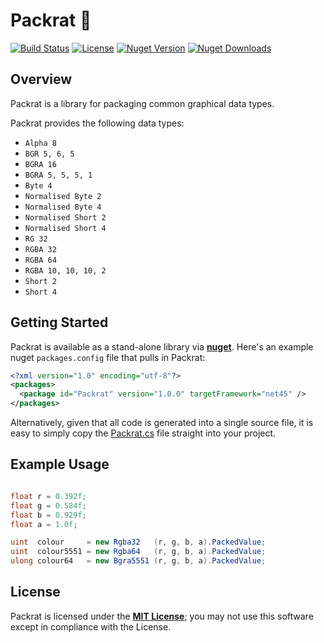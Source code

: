 # Packrat :rat: 

[![Build Status](https://travis-ci.org/sungiant/packrat.png?branch=master)](https://travis-ci.org/sungiant/packrat)
[![License](https://img.shields.io/badge/license-MIT-lightgrey.svg)][mit]
[![Nuget Version](https://img.shields.io/nuget/v/Packrat.svg)][packrat_nuget]
[![Nuget Downloads](https://img.shields.io/nuget/dt/Packrat.svg)][packrat_nuget]

## Overview

Packrat is a library for packaging common graphical data types.

Packrat provides the following data types:

* `Alpha 8`
* `BGR 5, 6, 5`
* `BGRA 16`
* `BGRA 5, 5, 5, 1`
* `Byte 4`
* `Normalised Byte 2`
* `Normalised Byte 4`
* `Normalised Short 2`
* `Normalised Short 4`
* `RG 32`
* `RGBA 32`
* `RGBA 64`
* `RGBA 10, 10, 10, 2`
* `Short 2`
* `Short 4`

## Getting Started

Packrat is available as a stand-alone library via **[nuget][packrat_nuget]**.  Here's an example nuget `packages.config` file that pulls in Packrat:

```xml
<?xml version="1.0" encoding="utf-8"?>
<packages>
  <package id="Packrat" version="1.0.0" targetFramework="net45" />
</packages>
```

Alternatively, given that all code is generated into a single source file, it is easy to simply copy the [Packrat.cs][source] file straight into your project.

## Example Usage

```cs

float r = 0.392f;
float g = 0.584f;
float b = 0.929f;
float a = 1.0f;

uint  colour     = new Rgba32   (r, g, b, a).PackedValue;
uint  colour5551 = new Rgba64   (r, g, b, a).PackedValue;
ulong colour64   = new Bgra5551 (r, g, b, a).PackedValue;

```

## License

Packrat is licensed under the **[MIT License][mit]**; you may not use this software except in compliance with the License.

[mit]: /LICENSE
[packrat_nuget]: https://www.nuget.org/packages/Packrat/
[source]: https://github.com/sungiant/packrat/tree/master/source/src/Packrat.cs

